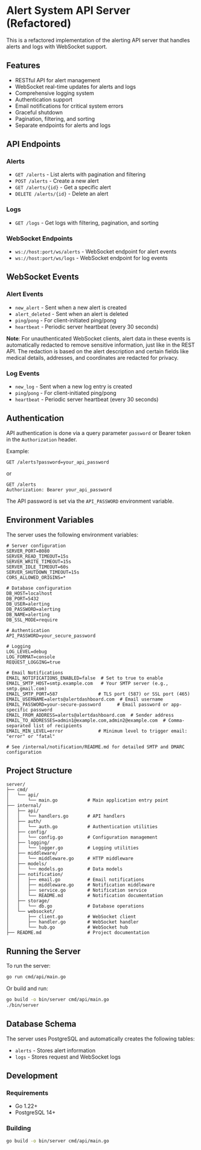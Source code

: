 # Alert System API Server (Refactored)

This is a refactored implementation of the alerting API server that handles alerts and logs with WebSocket support.

## Features

- RESTful API for alert management
- WebSocket real-time updates for alerts and logs
- Comprehensive logging system
- Authentication support
- Email notifications for critical system errors
- Graceful shutdown
- Pagination, filtering, and sorting
- Separate endpoints for alerts and logs

## API Endpoints

### Alerts

- `GET /alerts` - List alerts with pagination and filtering
- `POST /alerts` - Create a new alert
- `GET /alerts/{id}` - Get a specific alert
- `DELETE /alerts/{id}` - Delete an alert

### Logs

- `GET /logs` - Get logs with filtering, pagination, and sorting

### WebSocket Endpoints

- `ws://host:port/ws/alerts` - WebSocket endpoint for alert events
- `ws://host:port/ws/logs` - WebSocket endpoint for log events

## WebSocket Events

### Alert Events

- `new_alert` - Sent when a new alert is created
- `alert_deleted` - Sent when an alert is deleted
- `ping`/`pong` - For client-initiated ping/pong
- `heartbeat` - Periodic server heartbeat (every 30 seconds)

**Note**: For unauthenticated WebSocket clients, alert data in these events is automatically redacted to remove sensitive information, just like in the REST API. The redaction is based on the alert description and certain fields like medical details, addresses, and coordinates are redacted for privacy.

### Log Events

- `new_log` - Sent when a new log entry is created
- `ping`/`pong` - For client-initiated ping/pong
- `heartbeat` - Periodic server heartbeat (every 30 seconds)

## Authentication

API authentication is done via a query parameter `password` or Bearer token in the `Authorization` header.

Example:

```
GET /alerts?password=your_api_password
```

or

```
GET /alerts
Authorization: Bearer your_api_password
```

The API password is set via the `API_PASSWORD` environment variable.

## Environment Variables

The server uses the following environment variables:

```
# Server configuration
SERVER_PORT=8080
SERVER_READ_TIMEOUT=15s
SERVER_WRITE_TIMEOUT=15s
SERVER_IDLE_TIMEOUT=60s
SERVER_SHUTDOWN_TIMEOUT=15s
CORS_ALLOWED_ORIGINS=*

# Database configuration
DB_HOST=localhost
DB_PORT=5432
DB_USER=alerting
DB_PASSWORD=alerting
DB_NAME=alerting
DB_SSL_MODE=require

# Authentication
API_PASSWORD=your_secure_password

# Logging
LOG_LEVEL=debug
LOG_FORMAT=console
REQUEST_LOGGING=true

# Email Notifications
EMAIL_NOTIFICATIONS_ENABLED=false  # Set to true to enable
EMAIL_SMTP_HOST=smtp.example.com   # Your SMTP server (e.g., smtp.gmail.com)
EMAIL_SMTP_PORT=587               # TLS port (587) or SSL port (465)
EMAIL_USERNAME=alerts@alertdashboard.com  # Email username
EMAIL_PASSWORD=your-secure-password      # Email password or app-specific password
EMAIL_FROM_ADDRESS=alerts@alertdashboard.com  # Sender address
EMAIL_TO_ADDRESSES=admin1@example.com,admin2@example.com  # Comma-separated list of recipients
EMAIL_MIN_LEVEL=error             # Minimum level to trigger email: "error" or "fatal"

# See /internal/notification/README.md for detailed SMTP and DMARC configuration
```

## Project Structure

```
server/
├── cmd/
│   └── api/
│       └── main.go           # Main application entry point
├── internal/
│   ├── api/
│   │   └── handlers.go       # API handlers
│   ├── auth/
│   │   └── auth.go           # Authentication utilities
│   ├── config/
│   │   └── config.go         # Configuration management
│   ├── logging/
│   │   └── logger.go         # Logging utilities
│   ├── middleware/
│   │   └── middleware.go     # HTTP middleware
│   ├── models/
│   │   └── models.go         # Data models
│   ├── notification/
│   │   ├── email.go          # Email notifications
│   │   ├── middleware.go     # Notification middleware
│   │   ├── service.go        # Notification service
│   │   └── README.md         # Notification documentation
│   ├── storage/
│   │   └── db.go             # Database operations
│   └── websocket/
│       ├── client.go         # WebSocket client
│       ├── handler.go        # WebSocket handler
│       └── hub.go            # WebSocket hub
├── README.md                 # Project documentation
```

## Running the Server

To run the server:

```bash
go run cmd/api/main.go
```

Or build and run:

```bash
go build -o bin/server cmd/api/main.go
./bin/server
```

## Database Schema

The server uses PostgreSQL and automatically creates the following tables:

- `alerts` - Stores alert information
- `logs` - Stores request and WebSocket logs

## Development

### Requirements

- Go 1.22+
- PostgreSQL 14+

### Building

```bash
go build -o bin/server cmd/api/main.go
```

